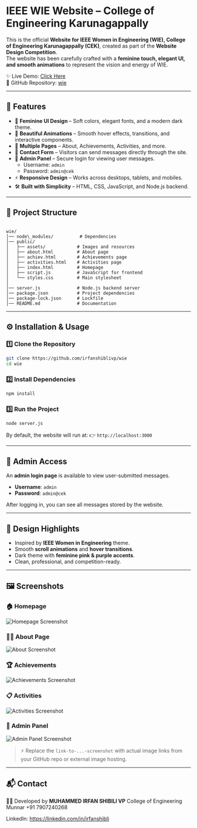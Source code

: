 
# IEEE WIE Website – College of Engineering Karunagappally

This is the official **Website for IEEE Women in Engineering (WIE), College of Engineering Karunagappally (CEK)**, created as part of the **Website Design Competition**.  
The website has been carefully crafted with a **feminine touch, elegant UI, and smooth animations** to represent the vision and energy of WIE.

✨ Live Demo: [Click Here](https://wiesbcek.onrender.com)  
📂 GitHub Repository: [wie](https://github.com/irfanshiblivp/wie)

---

## 🚀 Features

- 🌸 **Feminine UI Design** – Soft colors, elegant fonts, and a modern dark theme.  
- 🎨 **Beautiful Animations** – Smooth hover effects, transitions, and interactive components.  
- 📂 **Multiple Pages** – About, Achievements, Activities, and more.  
- 📨 **Contact Form** – Visitors can send messages directly through the site.  
- 🔑 **Admin Panel** – Secure login for viewing user messages.  
  - Username: `admin`  
  - Password: `admin@cek`  
- ⚡ **Responsive Design** – Works across desktops, tablets, and mobiles.  
- 🛠️ **Built with Simplicity** – HTML, CSS, JavaScript, and Node.js backend.

---

## 📁 Project Structure

```

wie/
│── node\_modules/          # Dependencies
│── public/
│   ├── assets/            # Images and resources
│   ├── about.html         # About page
│   ├── achiev.html        # Achievements page
│   ├── activities.html    # Activities page
│   ├── index.html         # Homepage
│   ├── script.js          # JavaScript for frontend
│   └── styles.css         # Main stylesheet
│
│── server.js              # Node.js backend server
│── package.json           # Project dependencies
│── package-lock.json      # Lockfile
│── README.md              # Documentation

````

---

## ⚙️ Installation & Usage

### 1️⃣ Clone the Repository
```bash
git clone https://github.com/irfanshiblivp/wie
cd wie
````

### 2️⃣ Install Dependencies

```bash
npm install
```

### 3️⃣ Run the Project

```bash
node server.js
```

By default, the website will run at:
👉 `http://localhost:3000`

---

## 🔑 Admin Access

An **admin login page** is available to view user-submitted messages.

* **Username**: `admin`
* **Password**: `admin@cek`

After logging in, you can see all messages stored by the website.

---

## 🎨 Design Highlights

* Inspired by **IEEE Women in Engineering** theme.
* Smooth **scroll animations** and **hover transitions**.
* Dark theme with **feminine pink & purple accents**.
* Clean, professional, and competition-ready.

---

## 🖼️ Screenshots

### 🏠 Homepage

![Homepage Screenshot](link-to-homepage-screenshot)

### 👩‍💻 About Page

![About Screenshot](link-to-about-screenshot)

### 🏆 Achievements

![Achievements Screenshot](link-to-achievements-screenshot)

### 📋 Activities

![Activities Screenshot](link-to-activities-screenshot)

### 🔑 Admin Panel

![Admin Panel Screenshot](link-to-admin-screenshot)

> ⚡ Replace the `link-to-...-screenshot` with actual image links from your GitHub repo or external image hosting.

---

## 📬 Contact

👩‍💻 Developed by **MUHAMMED IRFAN SHIBILI VP**
College of Engineering Munnar
+91 7907240268

LinkedIn: 
https://linkedin.com/in/irfanshibli
